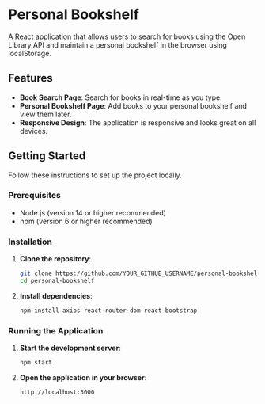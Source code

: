 # Personal Bookshelf

A React application that allows users to search for books using the Open Library API and maintain a personal bookshelf in the browser using localStorage.


## Features

- **Book Search Page**: Search for books in real-time as you type.
- **Personal Bookshelf Page**: Add books to your personal bookshelf and view them later.
- **Responsive Design**: The application is responsive and looks great on all devices.


## Getting Started

Follow these instructions to set up the project locally.

### Prerequisites

- Node.js (version 14 or higher recommended)
- npm (version 6 or higher recommended)

### Installation

1. **Clone the repository**:
   ```sh
   git clone https://github.com/YOUR_GITHUB_USERNAME/personal-bookshelf.git
   cd personal-bookshelf

2. **Install dependencies**:
   ```sh
   npm install axios react-router-dom react-bootstrap


### Running the Application

1. **Start the development server**:
   ```sh
   npm start

2. **Open the application in your browser**:
   ```sh
   http://localhost:3000
